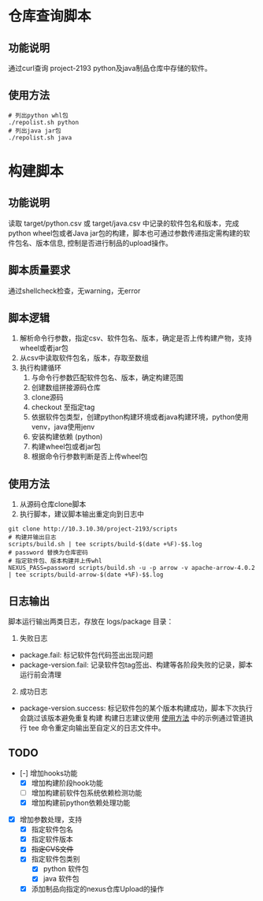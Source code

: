 # 仓库查询脚本
## 功能说明
通过curl查询 project-2193 python及java制品仓库中存储的软件。
## 使用方法
```shell
# 列出python whl包
./repolist.sh python
# 列出java jar包
./repolist.sh java
```

# 构建脚本
## 功能说明
读取 target/python.csv 或 target/java.csv 中记录的软件包名和版本，完成python wheel包或者Java jar包的构建，脚本也可通过参数传递指定需构建的软件包名、版本信息,
控制是否进行制品的upload操作。

## 脚本质量要求
通过shellcheck检查，无warning，无error

## 脚本逻辑
1. 解析命令行参数，指定csv、软件包名、版本，确定是否上传构建产物，支持wheel或者jar包
2. 从csv中读取软件包名，版本，存取至数组
3. 执行构建循环
   1. 与命令行参数匹配软件包名、版本，确定构建范围
   2. 创建数组拼接源码仓库
   3. clone源码
   4. checkout 至指定tag
   5. 依据软件包类型，创建python构建环境或者java构建环境，python使用venv，java使用jenv
   6. 安装构建依赖 (python)
   7. 构建wheel包或者jar包
   8. 根据命令行参数判断是否上传wheel包

## 使用方法
1. 从源码仓库clone脚本
2. 执行脚本，建议脚本输出重定向到日志中
``` shell
git clone http://10.3.10.30/project-2193/scripts
# 构建并输出日志
scripts/build.sh | tee scripts/build-$(date +%F)-$$.log
# password 替换为仓库密码
# 指定软件包、版本构建并上传whl
NEXUS_PASS=password scripts/build.sh -u -p arrow -v apache-arrow-4.0.2 | tee scripts/build-arrow-$(date +%F)-$$.log
```

## 日志输出
脚本运行输出两类日志，存放在 logs/package 目录：
1. 失败日志
  - package.fail: 标记软件包代码签出出现问题
  - package-version.fail: 记录软件包tag签出、构建等各阶段失败的记录，脚本运行前会清理
2. 成功日志
  - package-version.success: 标记软件包的某个版本构建成功，脚本下次执行会跳过该版本避免重复构建
构建日志建议使用 [使用方法](#使用方法) 中的示例通过管道执行 tee 命令重定向输出至自定义的日志文件中。

## TODO
- [-] 增加hooks功能
  - [x] 增加构建阶段hook功能
  - [ ] 增加构建前软件包系统依赖检测功能
  - [x] 增加构建前python依赖处理功能
- [x] 增加参数处理，支持
  - [x] 指定软件包名
  - [x] 指定软件版本
  - [x] ~~指定CVS文件~~
  - [x] 指定软件包类别
    - [x] python 软件包
    - [x] java 软件包
  - [x] 添加制品向指定的nexus仓库Upload的操作
